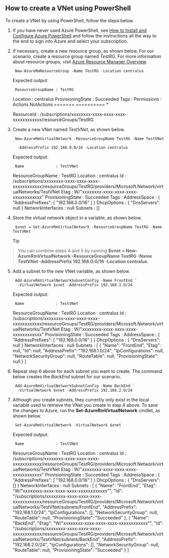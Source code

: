 ## How to create a VNet using PowerShell
To create a VNet by using PowerShell, follow the steps below.

1. If you have never used Azure PowerShell, see [How to Install and Configure Azure PowerShell](powershell-install-configure.md) and follow the instructions all the way to the end to sign into Azure and select your subscription.

2. If necessary, create a new resource group, as shown below. For our scenario, create a resource group named *TestRG*. For more information about resource groups, visit [Azure Resource Manager Overview](resource-group-overview.md).

        New-AzureRmResourceGroup -Name TestRG -Location centralus

    Expected output:

        ResourceGroupName : TestRG
     Location          : centralus
     ProvisioningState : Succeeded
     Tags              :
     Permissions       :
                         Actions  NotActions
                         =======  ==========
                         *

     ResourceId        : /subscriptions/xxxxxxxx-xxxx-xxxx-xxxx-xxxxxxxxxxxx/resourceGroups/TestRG    
3. Create a new VNet named *TestVNet*, as shown below.

        New-AzureRmVirtualNetwork -ResourceGroupName TestRG -Name TestVNet `
         -AddressPrefix 192.168.0.0/16 -Location centralus    

    Expected output:

        Name              : TestVNet
     ResourceGroupName : TestRG
     Location          : centralus
     Id                : /subscriptions/xxxxxxxx-xxxx-xxxx-xxxx-xxxxxxxxxxxx/resourceGroups/TestRG/providers/Microsoft.Network/virtualNetworks/TestVNet
     Etag              : W/"xxxxxxxx-xxxx-xxxx-xxxx-xxxxxxxxxxxx"
     ProvisioningState : Succeeded
     Tags              :
     AddressSpace      : {
                           "AddressPrefixes": [
                             "192.168.0.0/16"
                           ]
                         }
     DhcpOptions       : {
                           "DnsServers": null
                         }
     NetworkInterfaces : null
     Subnets           : []
4. Store the virtual network object in a variable, as shown below.

        $vnet = Get-AzureRmVirtualNetwork -ResourceGroupName TestRG -Name TestVNet

   > [!TIP]
> You can combine steps 4 and 5 by running **$vnet = New-AzureRmVirtualNetwork -ResourceGroupName TestRG -Name TestVNet -AddressPrefix 192.168.0.0/16 -Location centralus**.
> 
5. Add a subnet to the new VNet variable, as shown below.

        Add-AzureRmVirtualNetworkSubnetConfig -Name FrontEnd `
         -VirtualNetwork $vnet -AddressPrefix 192.168.1.0/24

    Expected output:

        Name              : TestVNet
     ResourceGroupName : TestRG
     Location          : centralus
     Id                : /subscriptions/xxxxxxxx-xxxx-xxxx-xxxx-xxxxxxxxxxxx/resourceGroups/TestRG/providers/Microsoft.Network/virtualNetworks/TestVNet
     Etag              : W/"xxxxxxxx-xxxx-xxxx-xxxx-xxxxxxxxxxxx"
     ProvisioningState : Succeeded
     Tags              :
     AddressSpace      : {
                           "AddressPrefixes": [
                             "192.168.0.0/16"
                           ]
                         }
     DhcpOptions       : {
                           "DnsServers": null
                         }
     NetworkInterfaces : null
     Subnets           : [
                           {
                             "Name": "FrontEnd",
                             "Etag": null,
                             "Id": null,
                             "AddressPrefix": "192.168.1.0/24",
                             "IpConfigurations": null,
                             "NetworkSecurityGroup": null,
                             "RouteTable": null,
                             "ProvisioningState": null
                           }
                         ]
6. Repeat step 6 above for each subnet you want to create. The command below creates the *BackEnd* subnet for our scenario.

        Add-AzureRmVirtualNetworkSubnetConfig -Name BackEnd `
         -VirtualNetwork $vnet -AddressPrefix 192.168.2.0/24
7. Although you create subnets, they currently only exist in the local variable used to retrieve the VNet you create in step 4 above. To save the changes to Azure, run the **Set-AzureRmVirtualNetwork** cmdlet, as shown below.

        Set-AzureRmVirtualNetwork -VirtualNetwork $vnet    

    Expected output:

        Name              : TestVNet
     ResourceGroupName : TestRG
     Location          : centralus
     Id                : /subscriptions/xxxxxxxx-xxxx-xxxx-xxxx-xxxxxxxxxxxx/resourceGroups/TestRG/providers/Microsoft.Network/virtualNetworks/TestVNet
     Etag              : W/"xxxxxxxx-xxxx-xxxx-xxxx-xxxxxxxxxxxx"
     ProvisioningState : Succeeded
     Tags              :
     AddressSpace      : {
                           "AddressPrefixes": [
                             "192.168.0.0/16"
                           ]
                         }
     DhcpOptions       : {
                           "DnsServers": []
                         }
     NetworkInterfaces : null
     Subnets           : [
                           {
                             "Name": "FrontEnd",
                             "Etag": "W/\"xxxxxxxx-xxxx-xxxx-xxxx-xxxxxxxxxxxx\"",
                             "Id": "/subscriptions/xxxxxxxx-xxxx-xxxx-xxxx-xxxxxxxxxxxx/resourceGroups/TestRG/providers/Microsoft.Network/virtualNetworks/TestVNet/subnets/FrontEnd",
                             "AddressPrefix": "192.168.1.0/24",
                             "IpConfigurations": [],
                             "NetworkSecurityGroup": null,
                             "RouteTable": null,
                             "ProvisioningState": "Succeeded"
                           },
                           {
                             "Name": "BackEnd",
                             "Etag": "W/\"xxxxxxxx-xxxx-xxxx-xxxx-xxxxxxxxxxxx\"",
                             "Id": "/subscriptions/xxxxxxxx-xxxx-xxxx-xxxx-xxxxxxxxxxxx/resourceGroups/TestRG/providers/Microsoft.Network/virtualNetworks/TestVNet/subnets/BackEnd",
                             "AddressPrefix": "192.168.2.0/24",
                             "IpConfigurations": [],
                             "NetworkSecurityGroup": null,
                             "RouteTable": null,
                             "ProvisioningState": "Succeeded"
                           }
                         ]
